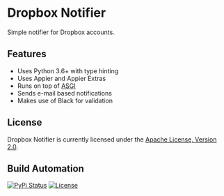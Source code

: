 # Dropbox Notifier

Simple notifier for Dropbox accounts.

## Features

* Uses Python 3.6+ with type hinting
* Uses Appier and Appier Extras
* Runs on top of [ASGI](https://asgi.readthedocs.io/en/latest/)
* Sends e-mail based notifications
* Makes use of Black for validation

## License

Dropbox Notifier is currently licensed under the [Apache License, Version 2.0](http://www.apache.org/licenses/).

## Build Automation

[![PyPi Status](https://img.shields.io/pypi/v/dropbox-notifier.svg)](https://pypi.python.org/pypi/dropbox-notifier)
[![License](https://img.shields.io/badge/license-Apache%202.0-blue.svg)](https://www.apache.org/licenses/)
